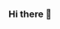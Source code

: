 ### Hi there 👋

<!--
**vithxrlorencetti/vithxrlorencetti** is a ✨ _special_ ✨ repository because its `README.md` (this file) appears on your GitHub profile.

Here are some ideas to get you started:

- 🔭 I’m currently working on Ferro Velho Digital
- 🌱 I’m currently learning SpringBoot - Vue.js
- 👯 I’m looking to collaborate on creating solutions
- 🤔 I’m looking for help with Front-end developing
- 💬 Ask me about Java, SpringBoot
- 📫 How to reach me: vithorlorencetti@gmail.com
- 😄 Pronouns: he/him
-->
